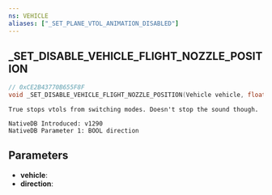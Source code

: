 ```yaml
---
ns: VEHICLE
aliases: ["_SET_PLANE_VTOL_ANIMATION_DISABLED"]
---
```

## _SET_DISABLE_VEHICLE_FLIGHT_NOZZLE_POSITION

```c
// 0xCE2B43770B655F8F
void _SET_DISABLE_VEHICLE_FLIGHT_NOZZLE_POSITION(Vehicle vehicle, float direction);
```

```
True stops vtols from switching modes. Doesn't stop the sound though.
```

```
NativeDB Introduced: v1290
NativeDB Parameter 1: BOOL direction
```

## Parameters
* **vehicle**:
* **direction**:
